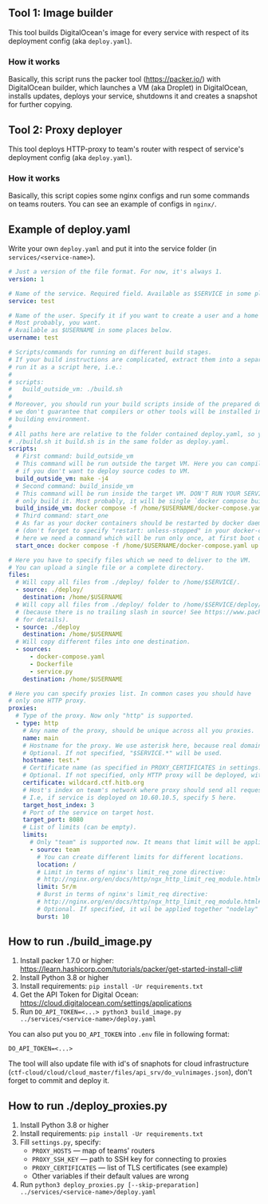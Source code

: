 ## Tool 1: Image builder 

This tool builds DigitalOcean's image for every service
with respect of its deployment config (aka `deploy.yaml`).

### How it works

Basically, this script runs the packer tool (https://packer.io/) with DigitalOcean builder,
which launches a VM (aka Droplet) in DigitalOcean, installs updates, deploys your service,
shutdowns it and creates a snapshot for further copying.

## Tool 2: Proxy deployer 

This tool deploys HTTP-proxy to team's router
with respect of service's deployment config (aka `deploy.yaml`).

### How it works

Basically, this script copies some nginx configs and run some commands
on teams routers. You can see an example of configs in `nginx/`.

## Example of deploy.yaml

Write your own `deploy.yaml` and put it into the service folder (in `services/<service-name>`).

```yaml
# Just a version of the file format. For now, it's always 1.
version: 1

# Name of the service. Required field. Available as $SERVICE in some places below.
service: test

# Name of the user. Specify it if you want to create a user and a home directory.
# Most probably, you want.
# Available as $USERNAME in some places below.
username: test

# Scripts/commands for running on different build stages.
# If your build instructions are complicated, extract them into a separate file, and
# run it as a script here, i.e.:
#
# scripts:
#   build_outside_vm: ./build.sh
# 
# Moreover, you should run your build scripts inside of the prepared docker environment, because
# we don't guarantee that compilers or other tools will be installed in the 
# building environment.
#
# All paths here are relative to the folder contained deploy.yaml, so you can write 
# ./build.sh it build.sh is in the same folder as deploy.yaml.
scripts:
  # First command: build_outside_vm
  # This command will be run outside the target VM. Here you can compile you code, 
  # if you don't want to deploy source codes to VM.
  build_outside_vm: make -j4
  # Second command: build_inside_vm
  # This command will be run inside the target VM. DON'T RUN YOUR SERVICE HERE,
  # only build it. Most probably, it will be single `docker compose build --pull` command here.
  build_inside_vm: docker compose -f /home/$USERNAME/docker-compose.yaml build --pull
  # Third command: start_one
  # As far as your docker containers should be restarted by docker daemon itself 
  # (don't forget to specify "restart: unless-stopped" in your docker-compose.yaml!),
  # here we need a command which will be run only once, at first boot of team's VM.
  start_once: docker compose -f /home/$USERNAME/docker-compose.yaml up -d

# Here you have to specify files which we need to deliver to the VM.
# You can upload a single file or a complete directory. 
files:
  # Will copy all files from ./deploy/ folder to /home/$SERVICE/.
  - source: ./deploy/
    destination: /home/$USERNAME
  # Will copy all files from ./deploy/ folder to /home/$SERVICE/deploy/
  # (because there is no trailing slash in source! See https://www.packer.io/docs/provisioners/file#directory-uploads
  # for details).
  - source: ./deploy
    destination: /home/$USERNAME
  # Will copy different files into one destination.
  - sources:
      - docker-compose.yaml
      - Dockerfile
      - service.py
    destination: /home/$USERNAME

# Here you can specify proxies list. In common cases you should have
# only one HTTP proxy.
proxies:
  # Type of the proxy. Now only "http" is supported.
  - type: http
    # Any name of the proxy, should be unique across all you proxies.   
    name: main
    # Hostname for the proxy. We use asterisk here, because real domain is test.team42.ctf.hitb.org
    # Optional. If not specified, "$SERVICE.*" will be used.
    hostname: test.*
    # Certificate name (as specified in PROXY_CERTIFICATES in settings.py).
    # Optional. If not specified, only HTTP proxy will be deployed, without TLS.
    certificate: wildcard.ctf.hitb.org
    # Host's index on team's network where proxy should send all requests.
    # I.e, if service is deployed on 10.60.10.5, specify 5 here.
    target_host_index: 3
    # Port of the service on target host.
    target_port: 8080
    # List of limits (can be empty).
    limits:
      # Only "team" is supported now. It means that limit will be applied per-/24 network.
      - source: team
        # You can create different limits for different locations.
        location: /
        # Limit in terms of nginx's limit_req_zone directive: 
        # http://nginx.org/en/docs/http/ngx_http_limit_req_module.html#limit_req_zone.
        limit: 5r/m
        # Burst in terms of nginx's limit_req directive:
        # http://nginx.org/en/docs/http/ngx_http_limit_req_module.html#limit_req.
        # Optional. If specified, it wil be applied together "nodelay" option. 
        burst: 10
```

## How to run ./build_image.py

1. Install packer 1.7.0 or higher: https://learn.hashicorp.com/tutorials/packer/get-started-install-cli#
2. Install Python 3.8 or higher
3. Install requirements: `pip install -Ur requirements.txt`
4. Get the API Token for Digital Ocean: https://cloud.digitalocean.com/settings/applications
5. Run `DO_API_TOKEN=<...> python3 build_image.py ../services/<service-name>/deploy.yaml`

You can also put you `DO_API_TOKEN` into `.env` file in following format:
```dotenv
DO_API_TOKEN=<...>
```

The tool will also update file with id's of snaphots for cloud infrastructure 
(`ctf-cloud/cloud/cloud_master/files/api_srv/do_vulnimages.json`),
don't forget to commit and deploy it.

## How to run ./deploy_proxies.py

1. Install Python 3.8 or higher
2. Install requirements: `pip install -Ur requirements.txt`
3. Fill `settings.py`, specify:
   - `PROXY_HOSTS` — map of teams' routers
   - `PROXY_SSH_KEY` — path to SSH key for connecting to proxies
   - `PROXY_CERTIFICATES` — list of TLS certificates (see example)
   - Other variables if their default values are wrong
4. Run `python3 deploy_proxies.py [--skip-preparation] ../services/<service-name>/deploy.yaml`
